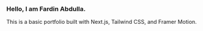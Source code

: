### Hello, I am Fardin Abdulla.


This is a basic portfolio built with Next.js, Tailwind CSS, and Framer Motion.
